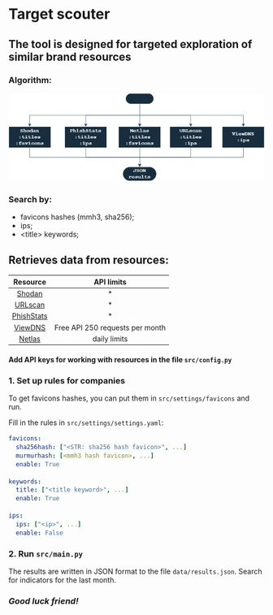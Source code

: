 # Target scouter

## The tool is designed for targeted exploration of similar brand resources

### Algorithm:
![img.png](scheme.png)

### Search by:
* favicons hashes (mmh3, sha256);
* ips;
* \<title\> keywords;

## Retrieves data from resources:
|                Resource                |           API limits            |
|:--------------------------------------:|:-------------------------------:|
|    [Shodan](https://www.shodan.io/)    |                *                |
|     [URLscan](https://urlscan.io/)     |                *                |
| [PhishStats](https://phishstats.info/) |                *                |
|    [ViewDNS](https://viewdns.info/)    | Free API 250 requests per month |
|      [Netlas](https://netlas.io/)      |          daily limits           ||


#### Add API keys for working with resources in the file `src/config.py`
### 1. Set up rules for companies
To get favicons hashes, you can put them in `src/settings/favicons` and run.

Fill in the rules in `src/settings/settings.yaml`:
```yaml
favicons:
  sha256hash: ["<STR: sha256 hash favicon>", ...]
  murmurhash: [<mmh3 hash favicon>, ...]
  enable: True

keywords:
  title: ["<title keyword>", ...]
  enable: True

ips:
  ips: ["<ip>", ...]
  enable: False
```
### 2. Run `src/main.py `
The results are written in JSON format to the file `data/results.json`. Search for indicators for the last month.

### _Good luck friend!_